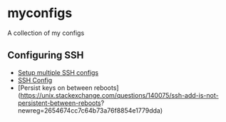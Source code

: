 # myconfigs
A collection of my configs


## Configuring SSH

- [Setup multiple SSH configs](https://www.youtube.com/watch?v=pE3EuiyShoM)
- [SSH Config](https://www.youtube.com/watch?v=v2ii8kdXCic)
- [Persist keys on between reboots](https://unix.stackexchange.com/questions/140075/ssh-add-is-not-persistent-between-reboots? newreg=2654674cc7c64b73a76f8854e1779dda)
